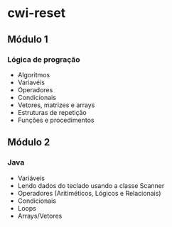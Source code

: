 # cwi-reset
 ## Módulo 1 
### Lógica de progração
- Algoritmos
- Variavéis 
- Operadores
- Condicionais
- Vetores, matrizes e arrays
- Estruturas de repetição
- Funções e procedimentos

## Módulo 2
### Java
- Variáveis
- Lendo dados do teclado usando a classe Scanner
- Operadores (Aritiméticos, Lógicos e Relacionais)
- Condicionais
- Loops
- Arrays/Vetores
